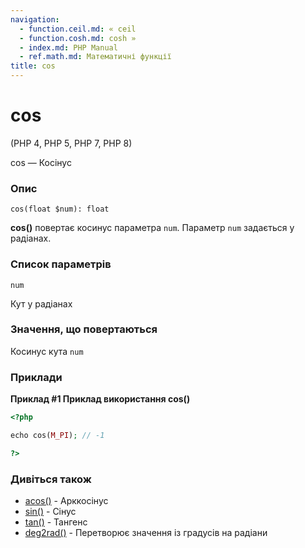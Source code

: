 ```yaml
---
navigation:
  - function.ceil.md: « ceil
  - function.cosh.md: cosh »
  - index.md: PHP Manual
  - ref.math.md: Математичні функції
title: cos
---
```

# cos

(PHP 4, PHP 5, PHP 7, PHP 8)

cos — Косінус

### Опис

```methodsynopsis
cos(float $num): float
```

**cos()** повертає косинус параметра `num`. Параметр `num` задається у радіанах.

### Список параметрів

`num`

Кут у радіанах

### Значення, що повертаються

Косинус кута `num`

### Приклади

**Приклад #1 Приклад використання **cos()****

```php
<?php

echo cos(M_PI); // -1

?>
```

### Дивіться також

-   [acos()](function.acos.md) - Арккосінус
-   [sin()](function.sin.md) - Сінус
-   [tan()](function.tan.md) - Тангенс
-   [deg2rad()](function.deg2rad.md) - Перетворює значення із градусів на радіани
